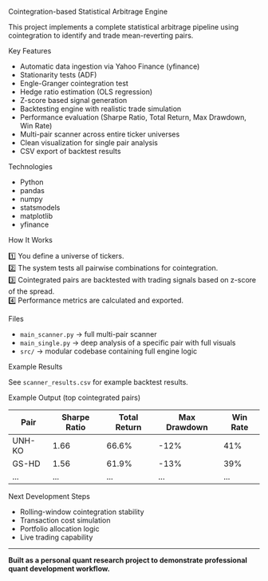 Cointegration-based Statistical Arbitrage Engine

This project implements a complete statistical arbitrage pipeline using cointegration to identify and trade mean-reverting pairs.

Key Features

- Automatic data ingestion via Yahoo Finance (yfinance)
- Stationarity tests (ADF)
- Engle-Granger cointegration test
- Hedge ratio estimation (OLS regression)
- Z-score based signal generation
- Backtesting engine with realistic trade simulation
- Performance evaluation (Sharpe Ratio, Total Return, Max Drawdown, Win Rate)
- Multi-pair scanner across entire ticker universes
- Clean visualization for single pair analysis
- CSV export of backtest results

Technologies

- Python
- pandas
- numpy
- statsmodels
- matplotlib
- yfinance

How It Works

1️⃣ You define a universe of tickers.  
2️⃣ The system tests all pairwise combinations for cointegration.  
3️⃣ Cointegrated pairs are backtested with trading signals based on z-score of the spread.  
4️⃣ Performance metrics are calculated and exported.

Files

- `main_scanner.py` → full multi-pair scanner
- `main_single.py` → deep analysis of a specific pair with full visuals
- `src/` → modular codebase containing full engine logic


Example Results

See `scanner_results.csv` for example backtest results.


Example Output (top cointegrated pairs)

| Pair | Sharpe Ratio | Total Return | Max Drawdown | Win Rate |
|------|--------------|--------------|--------------|----------|
| UNH-KO | 1.66 | 66.6% | -12% | 41% |
| GS-HD | 1.56 | 61.9% | -13% | 39% |
| ... | ... | ... | ... | ... |

Next Development Steps

- Rolling-window cointegration stability
- Transaction cost simulation
- Portfolio allocation logic
- Live trading capability

---

**Built as a personal quant research project to demonstrate professional quant development workflow.**
